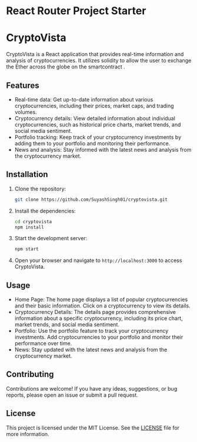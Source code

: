 # React Router Project Starter
# CryptoVista

CryptoVista is a React application that provides real-time information and analysis of cryptocurrencies. It utilizes solidity to allow the user to exchange the Ether across the globe on the smartcontract  .

## Features

- Real-time data: Get up-to-date information about various cryptocurrencies, including their prices, market caps, and trading volumes.
- Cryptocurrency details: View detailed information about individual cryptocurrencies, such as historical price charts, market trends, and social media sentiment.
- Portfolio tracking: Keep track of your cryptocurrency investments by adding them to your portfolio and monitoring their performance.
- News and analysis: Stay informed with the latest news and analysis from the cryptocurrency market.

## Installation

1. Clone the repository:

    ```bash
    git clone https://github.com/SuyashSingh01/cryptovista.git
    ```

2. Install the dependencies:

    ```bash
    cd cryptovista
    npm install
    ```

3. Start the development server:

    ```bash
    npm start
    ```

4. Open your browser and navigate to `http://localhost:3000` to access CryptoVista.

## Usage

- Home Page: The home page displays a list of popular cryptocurrencies and their basic information. Click on a cryptocurrency to view its details.
- Cryptocurrency Details: The details page provides comprehensive information about a specific cryptocurrency, including its price chart, market trends, and social media sentiment.
- Portfolio: Use the portfolio feature to track your cryptocurrency investments. Add cryptocurrencies to your portfolio and monitor their performance over time.
- News: Stay updated with the latest news and analysis from the cryptocurrency market.

## Contributing

Contributions are welcome! If you have any ideas, suggestions, or bug reports, please open an issue or submit a pull request.

## License

This project is licensed under the MIT License. See the [LICENSE](LICENSE) file for more information.
